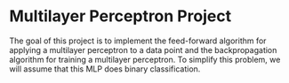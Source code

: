# Multilayer Perceptron Project

The goal of this project is to implement the feed-forward algorithm for applying a multilayer perceptron to a data point and the backpropagation algorithm for training a multilayer perceptron. To simplify this problem, we will assume that this MLP does binary classification.
